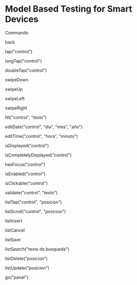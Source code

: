 # Model Based Testing for Smart Devices



Commands:

back

tap("control")

longTap("control")

doubleTap("control")

swipeDown

swipeUp

swipeLeft

swipeRight

fill("control", "texto")

editDate("control", "dia", "mes", "año")

editTime("control", "hora", "minuto")

isDisplayed("control")

isCompletelyDisplayed("control")

hasFocus("control")

isEnabled("control")

isClickable("control")

validate("control", "texto")

listTap("control", "posicion")

listScroll("control", "posicion")

listInsert

listCancel

listSave

listSearch("texto de busqueda")

listDelete("posicion")

listUpdate("posicion")

go("panel")
